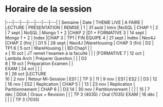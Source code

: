 # Horaire de la session

|---|---|---|---|---|---|---|
| Semaine	| Date	| THEME  LIVE	| A FAIRE	| LECTURE	| PRÉSENTATION	| REMISE |
 1 |	31 août	| Intro		|NoSQL	|	CHAP 1			|
 2 |	7 sept	|	NoSQL	|	Mongo 1 + 2		|CHAP 2		|D1 + FORMATIVE	
 3 |	14 sept	|	Mongo 1 + 2	|	Index		|CHAP 3	|	TP1	|	FIN ÉQUIPE
 4 |	21 sept	|	Index	|	Neo4J		|CHAP 2 (fin)		| 	|	D1
 5 |	28 sept	|	Neo4J		|WareHousing		|   CHAP 3 (fin)	|  D2	|		TP1
 6 |	5 oct	|	WareHousing |		|   BD:Chap1    |   |	
 x   | 10 oct	| JT remet l'examen à la faculté |  |  | |FORMATIVE	
 7 |	12 oct	|	Lambda Arch |	Préparer Question	|   |   |   D2		
 8 |	19 oct	|	Préparation Examen |	|		
 EXAM |	24 oct	|	|	|			
 9 |	26 oct	|LECTURE			
 10 |	2 nov	| Retour Mi-Session	 |	ES1	| 	| TP 3 | 
 11 |	9 nov	| ES1	 |	ES2	| 	| D3 | 
 12 |	16 nov	| ES2	 |	Replication	| CHAP 5	|  | 
 13 |	23 nov	| Replication	 |	Partitionnement	| CHAP 6	|  | D3
 14 |	30 nov	| Partitionnement	 |		|  |  | 
 15 |	7 déc	| DDIA |	Oraux + Revision | |  | TP 3 (4035) / Oral (7035)
 EXAM  |	16 déc	| |                   | |  | TP 3 (7035)